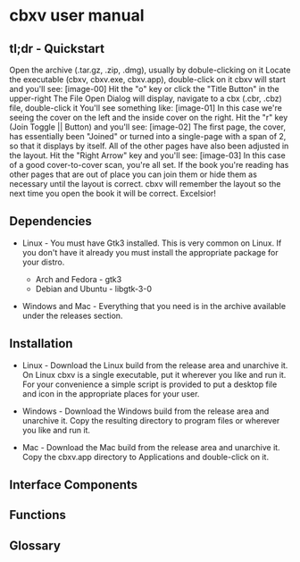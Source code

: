 # cbxv user manual

## tl;dr - Quickstart
Open the archive (.tar.gz, .zip, .dmg), usually by dobule-clicking on it
Locate the executable (cbxv, cbxv.exe, cbxv.app), double-click on it
cbxv will start and you'll see:
[image-00]
Hit the "o" key or click the "Title Button" in the upper-right
The File Open Dialog will display, navigate to a cbx (.cbr, .cbz) file, double-click it
You'll see something like:
[image-01]
In this case we're seeing the cover on the left and the inside cover on the right. 
Hit the "r" key (Join Toggle || Button) and you'll see:
[image-02]
The first page, the cover, has essentially been "Joined" or turned into a single-page
with a span of 2, so that it displays by itself. All of the other pages have also been
adjusted in the layout. Hit the "Right Arrow" key and you'll see:
[image-03]
In this case of a good cover-to-cover scan, you're all set. If the book you're reading
has other pages that are out of place you can join them or hide them as necessary
until the layout is correct. cbxv will remember the layout so the next time you open
the book it will be correct.
Excelsior!

## Dependencies
- Linux - You must have Gtk3 installed. This is very common on Linux. If you 
    don't have it already you must install the appropriate package for your 
    distro.

    - Arch and Fedora   - gtk3
    - Debian and Ubuntu - libgtk-3-0

- Windows and Mac - Everything that you need is in the archive available under 
    the releases section.

## Installation
-   Linux - Download the Linux build from the release area and unarchive it. 
    On Linux cbxv is a single executable, put it wherever you like and run it. 
    For your convenience a simple script is provided to put a desktop file and 
    icon in the appropriate places for your user.

-   Windows - Download the Windows build from the release area and unarchive it. 
    Copy the resulting directory to program files or wherever you like and run it.

-   Mac - Download the Mac build from the release area and unarchive it. Copy the 
    cbxv.app directory to Applications and double-click on it.

## Interface Components

## Functions

## Glossary

